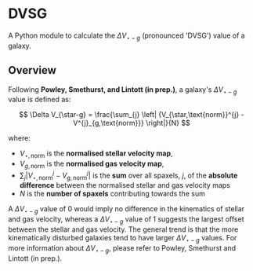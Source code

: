 # DVSG
A Python module to calculate the $\Delta V_{\star-g}$ (pronounced 'DVSG') value of a galaxy.

## Overview
Following **Powley, Smethurst, and Lintott (in prep.)**, a galaxy's $\Delta V_{\star-g}$ value is defined as:

$$
\Delta V_{\star-g} = \frac{\sum_{j} \left| {V_{\star,\text{norm}}^{j} - V^{j}_{g,\text{norm}}} \right|}{N}
$$

where:
- $V_{\star,\text{norm}}$ is the **normalised stellar velocity map**,
- $V_{g,\text{norm}}$ is the **normalised gas velocity map**,
- $\sum_{j} \left| {V_{\star,\text{norm}}^{j} - V^{j}_{g,\text{norm}}} \right|$ is the **sum** over all spaxels, $j$, of the **absolute difference** between the normalised stellar and gas velocity maps
- $N$ is the **number of spaxels** contributing towards the sum

A $\Delta V_{\star-g}$ value of 0 would imply no difference in the kinematics of stellar and gas velocity, whereas a $\Delta V_{\star-g}$ value of 1 suggests the largest offset between the stellar and gas velocity. The general trend is that the more kinematically disturbed galaxies tend to have larger $\Delta V_{\star-g}$ values. For more information about $\Delta V_{\star-g}$, please refer to Powley, Smethurst and Lintott (in prep.).
